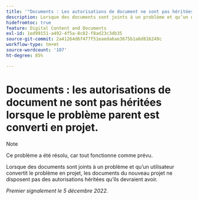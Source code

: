 ```yaml
---
title: '"Documents : Les autorisations de document ne sont pas héritées lorsque le problème parent est converti en un projet.'
description: Lorsque des documents sont joints à un problème et qu’un utilisateur convertit le problème en projet, les documents du nouveau projet ne disposent pas des autorisations héritées qu’ils devraient avoir.
hidefromtoc: true
feature: Digital Content and Documents
exl-id: 1ed99151-a492-4f5a-8c82-f8ad23c3db35
source-git-commit: 2a41264d6f477f51eaeda6ae3675b1a6d816249c
workflow-type: tm+mt
source-wordcount: '107'
ht-degree: 85%

---
```


# Documents : les autorisations de document ne sont pas héritées lorsque le problème parent est converti en projet.

>[!NOTE]
>
>Ce problème a été résolu, car tout fonctionne comme prévu.

<!--This issue is on both WF and WFP TOCs-->

Lorsque des documents sont joints à un problème et qu’un utilisateur convertit le problème en projet, les documents du nouveau projet ne disposent pas des autorisations héritées qu’ils devraient avoir.

_Premier signalement le 5 décembre 2022._
